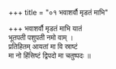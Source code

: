 +++
title = "०१ भवाशर्वौ मृडतं माभि"

+++
भवाशर्वौ मृडतं माभि यातं  
भूतपती पशुपती नमो वाम् ।  
प्रतिहितम् आयतां मा वि स्राष्टं  
मा नो हिंसिष्टं द्विपदो मा चतुष्पदः ॥